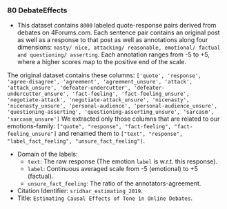 ### 80 DebateEffects
- This dataset contains `8000` labeled quote-response pairs derived from debates on 4Forums.com.
Each sentence pair contains an original post as well as a response to that post as well as
annotations along four dimensions: `nasty/ nice, attacking/ reasonable, emotional/ factual and questioning/ asserting`.
Each annotation ranges from -5 to +5, where a higher scores map to the positive end of the scale.

The original dataset contains these columns: `['quote', 'response', 'agree-disagree', 'agreement', 'agreement_unsure',
       'attack', 'attack_unsure', 'defeater-undercutter',
       'defeater-undercutter_unsure', 'fact-feeling', 'fact-feeling_unsure',
       'negotiate-attack', 'negotiate-attack_unsure', 'nicenasty',
       'nicenasty_unsure', 'personal-audience', 'personal-audience_unsure',
       'questioning-asserting', 'questioning-asserting_unsure', 'sarcasm',
       'sarcasm_unsure']`
We extracted only those columns that are related to our emotions-family: `["quote", "response", "fact-feeling", "fact-feeling_unsure"]`
and renamed them to `["text", "response", "label_fact_feeling", "unsure_fact_feeling"]`.
- Domain of the labels:
  - `text`: The raw response (The emotion `label` is w.r.t. this response).
  - `label`: Continuous averaged scale from -5 (emotional) to +5 (factual).
  - `unsure_fact_feeling`: The ratio of the annotators-agreement.
- Citation Identifier: `sridhar_estimating_2019`.
- Title: `Estimating Causal Effects of Tone in Online Debates`.